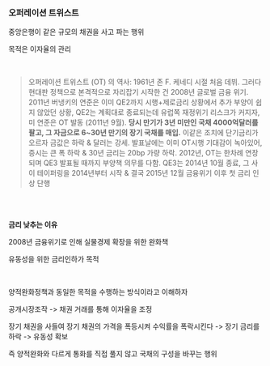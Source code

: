 ### 오퍼레이션 트위스트

중앙은행이 같은 규모의 채권을 사고 파는 행위

목적은 이자율의 관리

<br />

> 오퍼레이션 트위스트 (OT) 의 역사: 1961년 존 F. 케네디 시절 처음 데뷔. 그러다 현대판 정책으로 본격적으로 자리잡기 시작한 건 2008년 글로벌 금융 위기. 2011년 버냉키의 연준은 이미 QE2까지 시행+제로금리 상황에서 추가 부양이 쉽지 않았던 상황, QE2는 계획대로 종료되는데 유럽쪽 재정위기 리스크가 커지자, 미 연준은 OT 발동 (2011년 9월). **당시 만기가 3년 미만인 국채 4000억달러를 팔고, 그 자금으로 6~30년 만기의 장기 국채를 매입.** 이같은 조치에 단기금리가 오르자 금값은 하락 & 달러는 강세. 발표날에는 이미 OT시행 기대감이 녹아있어, 증시는 큰 폭 하락 & 30년 금리는 20bp 가량 하락. 2012년, OT는 한차례 연장되며 QE3 발표될 때까지 부양책 의무를 다함. QE3는 2014년 10월 종료, 그 사이 테이퍼링을 2014년부터 시작 & 결국 2015년 12월 금융위기 이후 첫 금리 인상 단행

<br /><br />

**금리 낮추는 이유**

2008년 금융위기로 인해 실물경제 확장을 위한 완화책

유동성을 위한 금리인하가 목적

<br />

양적완화정책과 동일한 목적을 수행하는 방식이라고 이해하자

공개시장조작 -> 채권 거래를 통해 이자율을 조정

장기 채권을 사들여 장기 채권의 가격을 폭등시켜 수익률을 폭락시킨다 -> 장기 금리를 하락 -> 유동성 확보

즉 양적완화와 다르게 통화를 직접 풀지 않고 국채의 구성을 바꾸는 행위
